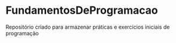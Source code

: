 # FundamentosDeProgramacao
Repositório criado para armazenar práticas e exercícios iniciais de programação
